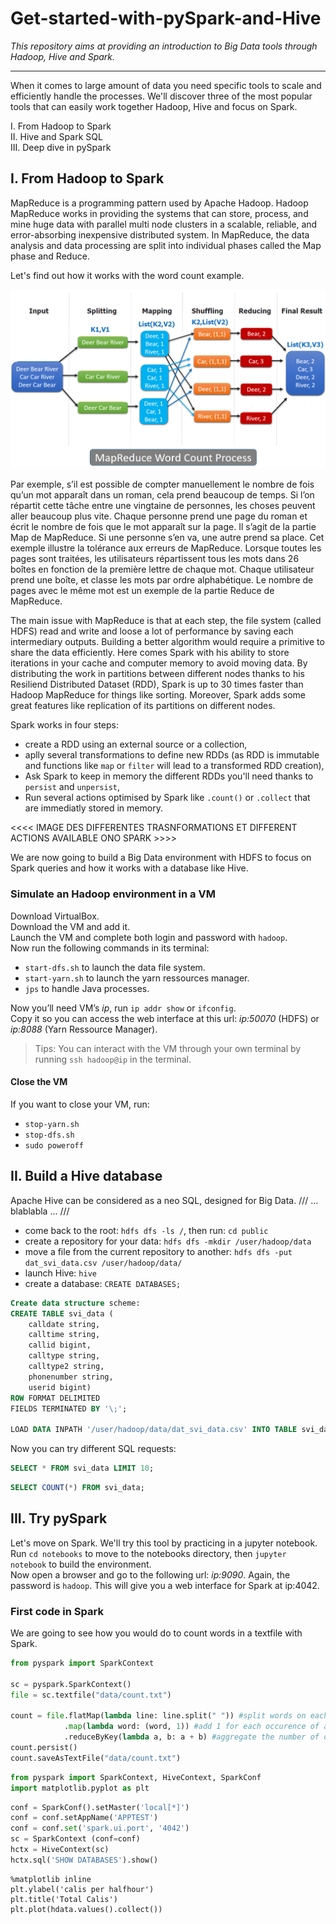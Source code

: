 # Get-started-with-pySpark-and-Hive

*This repository aims at providing an introduction to Big Data tools through Hadoop, Hive and Spark.*

---

When it comes to large amount of data you need specific tools to scale and efficiently handle the processes.
We'll discover three of the most popular tools that can easily work together Hadoop, Hive and focus on Spark.

I. From Hadoop to Spark  
II. Hive and Spark SQL  
III. Deep dive in pySpark

## I. From Hadoop to Spark

MapReduce is a programming pattern used by Apache Hadoop. Hadoop MapReduce works in providing the systems that can store, process, and mine huge data with parallel multi node clusters in a scalable, reliable, and error-absorbing inexpensive distributed system. In MapReduce, the data analysis and data processing are split into individual phases called the Map phase and Reduce.

Let's find out how it works with the word count example. 

![Test Image](img/mapreduce.png)

Par exemple, s’il est possible de compter manuellement le nombre de fois qu’un mot apparaît dans un roman, cela prend beaucoup de temps. Si l’on répartit cette tâche entre une vingtaine de personnes, les choses peuvent aller beaucoup plus vite. Chaque personne prend une page du roman et écrit le nombre de fois que le mot apparaît sur la page. Il s’agit de la partie Map de MapReduce. Si une personne s’en va, une autre prend sa place. Cet exemple illustre la tolérance aux erreurs de MapReduce. Lorsque toutes les pages sont traitées, les utilisateurs répartissent tous les mots dans 26 boîtes en fonction de la première lettre de chaque mot. Chaque utilisateur prend une boîte, et classe les mots par ordre alphabétique. Le nombre de pages avec le même mot est un exemple de la partie Reduce de MapReduce.

The main issue with MapReduce is that at each step, the file system (called HDFS) read and write and loose a lot of performance by saving each intermediary outputs. Building a better algorithm would require a primitive to share the data efficiently. Here comes Spark with his ability to store iterations in your cache and computer memory to avoid moving data. By distributing the work in partitions between different nodes thanks to his Resiliend Distributed Dataset (RDD), Spark is up to 30 times faster than Hadoop MapReduce for things like sorting.
Moreover, Spark adds some great features like replication of its partitions on different nodes.

Spark works in four steps:
- create a RDD using an external source or a collection,
- aplly several transformations to define new RDDs (as RDD is immutable and functions like `map` or `filter` will lead to a transformed RDD creation),
- Ask Spark to keep in memory the different RDDs you'll need thanks to `persist` and `unpersist`,
- Run several actions optimised by Spark like `.count()` or `.collect` that are immediatly stored in memory.

<<<< IMAGE DES DIFFERENTES TRASNFORMATIONS ET DIFFERENT ACTIONS AVAILABLE ONO SPARK >>>>


We are now going to build a Big Data environment with HDFS to focus on Spark queries and how it works with a database like Hive.

### Simulate an Hadoop environment in a VM

Download VirtualBox.  
Download the VM and add it.  
Launch the VM and complete both login and password with `hadoop`.  
Now run the following commands in its terminal:  
- `start-dfs.sh` to launch the data file system.  
- `start-yarn.sh` to launch the yarn ressources manager.  
- `jps` to handle Java processes.  

Now you’ll need VM’s _ip_, run `ip addr show` or `ifconfig`.  
Copy it so you can access the web interface at this url: _ip:50070_ (HDFS) or _ip:8088_ (Yarn Ressource Manager).  

> Tips: You can interact with the VM through your own terminal by running `ssh hadoop@ip` in the terminal. 

#### Close the VM

If you want to close your VM, run:  
- `stop-yarn.sh`  
- `stop-dfs.sh`  
- `sudo poweroff`  


## II. Build a Hive database


Apache Hive can be considered as a neo SQL, designed for Big Data. /// ... blablabla ... ///

- come back to the root: `hdfs dfs -ls /`, then run: `cd public`
- create a repository for your data: `hdfs dfs -mkdir /user/hadoop/data`
- move a file from the current repository to another: `hdfs dfs -put dat_svi_data.csv /user/hadoop/data/`
- launch Hive: `hive`
- create a database: `CREATE DATABASES;`

```sql
Create data structure scheme:
CREATE TABLE svi_data (
    calldate string,
    calltime string,
    callid bigint,
    calltype string,
    calltype2 string,
    phonenumber string,
    userid bigint)
ROW FORMAT DELIMITED
FIELDS TERMINATED BY '\;';

LOAD DATA INPATH '/user/hadoop/data/dat_svi_data.csv' INTO TABLE svi_data;
```

Now you can try different SQL requests:
```sql
SELECT * FROM svi_data LIMIT 10;
```
```sql
SELECT COUNT(*) FROM svi_data;
```


## III. Try pySpark

Let's move on Spark. We'll try this tool by practicing in a jupyter notebook. Run `cd notebooks` to move to the notebooks directory, then `jupyter notebook` to build the environment.  
Now open a browser and go to the following url: *ip:9090*. Again, the password is `hadoop`. This will give you a web interface for Spark at ip:4042.  

### First code in Spark

We are going to see how you would do to count words in a textfile with Spark.
```python
from pyspark import SparkContext

sc = pyspark.SparkContext()
file = sc.textfile("data/count.txt")

count = file.flatMap(lambda line: line.split(" ")) #split words on each line
            .map(lambda word: (word, 1)) #add 1 for each occurence of a word
            .reduceByKey(lambda a, b: a + b) #aggregate the number of occurences of each word
count.persist()
count.saveAsTextFile("data/count.txt")

```

```python
from pyspark import SparkContext, HiveContext, SparkConf
import matplotlib.pyplot as plt
```

```python
conf = SparkConf().setMaster('local[*]')
conf = conf.setAppName('APPTEST')
conf = conf.set('spark.ui.port', '4042')
sc = SparkContext (conf=conf)
hctx = HiveContext(sc)
hctx.sql('SHOW DATABASES').show()
```

```
%matplotlib inline
plt.ylabel('calis per halfhour')
plt.title('Total Calis')
plt.plot(hdata.values().collect())
```

